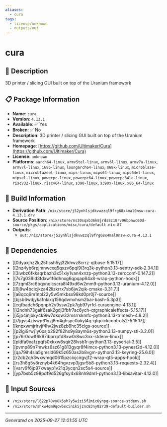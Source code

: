 ```yaml
---
aliases:
  - cura
tags:
  - license/unknown
  - outputs/out
---
```


# cura

## 📝 Description

3D printer / slicing GUI built on top of the Uranium framework

## 📋 Package Information

- **Name**: `cura`
- **Version**: `4.13.1`
- **Available**: ✅ Yes
- **Broken**: ✅ No
- **Description**: 3D printer / slicing GUI built on top of the Uranium framework
- **Homepage**: [https://github.com/Ultimaker/Cura](https://github.com/Ultimaker/Cura)
- **License**: `unknown`
- **Platforms**: `aarch64-linux`, `armv5tel-linux`, `armv6l-linux`, `armv7a-linux`, `armv7l-linux`, `i686-linux`, `loongarch64-linux`, `m68k-linux`, `microblaze-linux`, `microblazeel-linux`, `mips-linux`, `mips64-linux`, `mips64el-linux`, `mipsel-linux`, `powerpc-linux`, `powerpc64-linux`, `powerpc64le-linux`, `riscv32-linux`, `riscv64-linux`, `s390-linux`, `s390x-linux`, `x86_64-linux`

## 🔧 Build Information

- **Derivation Path**: `/nix/store/j52ynhlsjdkvwzzql9frg68x4mal0nsw-cura-4.13.1.drv`
- **Source Position**: `/nix/store/ns30sqxb36k8jrds8z18rv96bpnwc60d-source/pkgs/applications/misc/cura/default.nix:87`
- **Outputs**:
  - `out`:  `/nix/store/j52ynhlsjdkvwzzql9frg68x4mal0nsw-cura-4.13.1`

## 🔗 Dependencies

- [[0dyaxjhz2kj25fissh5yj32khwz8crrz-qtbase-5.15.17]]
- [[2nz4yb6rpjmnwcxq5qxzv6pqi9i3rq3k-python3.13-sentry-sdk-2.34.1]]
- [[3iwbz6fkksqrbazh3x51xiy1van4xnzp-python3.13-zeroconf-0.147.2]]
- [[7s7g039id3fdxw1f6dhnxg6qpqap64x8-wrap-python-hook]]
- [[7zqml3rc6bqxnqlcscra8l49xd6w2mm9-python3.13-uranium-4.12.0]]
- [[9j8w4bcicjkza42lizkrrx7sb6jw2qik-cmake-3.31.7]]
- [[a8qcq9m1npl22y5w5mkbsx98kd0pr0j7-source]]
- [[bjsb6wdjykafnkixq156qdvmxhsm2bai-bash-5.3p3]]
- [[cqfbadch6pqnph2y9ssw2pk7gb97yrfd-curaengine-4.13.1]]
- [[i2ndnh73galf6sak2gdj3fbfr7ac6ych-qtgraphicaleffects-5.15.17]]
- [[i5jp4injbky4k9iw7dkqw32msrrskmfc-python3.13-trimesh-4.8.2]]
- [[i7jgss4ziswp61yzj8m4ghspc0akyl4q-qtquickcontrols2-5.15.17]]
- [[knpxwmjrlrvjf4hv2jwz8zb9hc35clgs-source]]
- [[p2lgi9rwj1y6xsjb292f82hx9y8aym6s-python3.13-numpy-stl-3.2.0]]
- [[p76r0cwlf6k97ibprrpfd8xw0r8wc3nx-stdenv-linux]]
- [[pldfa9xafzpqfs0xkxw6sqir28lvsb1r-python3.13-pyserial-3.5]]
- [[pvmp89n7mwkz6sz61g813gyqr8f4imcx-python3.13-pynest2d-4.12.0]]
- [[qa79ih4sia5gmsld69k5z650as2b8vgm-python3.13-keyring-25.6.0]]
- [[r2db2qh3wxwmqd0615pzcixjcirgvj12-wrap-qt5-apps-hook]]
- [[rs3h8g5y8rznyb4k64hgvzvp3jgsr5b8-python3.13-requests-2.32.4]]
- [[varv9f6jp97xwayp1v21q3ycqn2sc5s4-source]]
- [[yp7bsb5z98pdf9d526gfsy4x68nh9dm1-python3.13-libsavitar-4.12.0]]

## 📁 Input Sources

- `/nix/store/l622p70vy8k5sh7y5wizi5f2mic6ynpg-source-stdenv.sh`
- `/nix/store/shkw4qm9qcw5sc5n1k5jznc83ny02r39-default-builder.sh`

---
*Generated on 2025-09-27 12:01:55 UTC*

